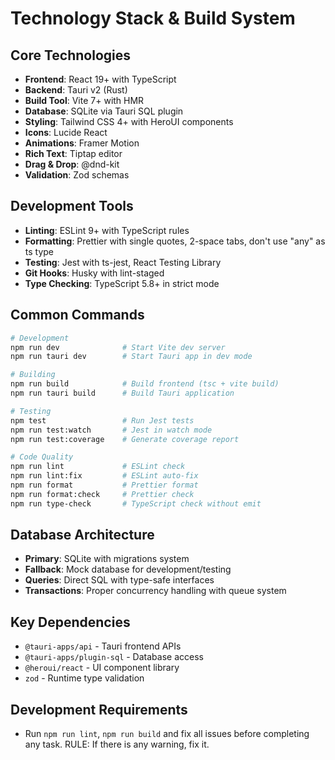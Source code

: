 # Technology Stack & Build System

## Core Technologies

- **Frontend**: React 19+ with TypeScript
- **Backend**: Tauri v2 (Rust)
- **Build Tool**: Vite 7+ with HMR
- **Database**: SQLite via Tauri SQL plugin
- **Styling**: Tailwind CSS 4+ with HeroUI components
- **Icons**: Lucide React
- **Animations**: Framer Motion
- **Rich Text**: Tiptap editor
- **Drag & Drop**: @dnd-kit
- **Validation**: Zod schemas

## Development Tools

- **Linting**: ESLint 9+ with TypeScript rules
- **Formatting**: Prettier with single quotes, 2-space tabs, don't use "any" as ts type
- **Testing**: Jest with ts-jest, React Testing Library
- **Git Hooks**: Husky with lint-staged
- **Type Checking**: TypeScript 5.8+ in strict mode

## Common Commands

```bash
# Development
npm run dev              # Start Vite dev server
npm run tauri dev        # Start Tauri app in dev mode

# Building
npm run build            # Build frontend (tsc + vite build)
npm run tauri build      # Build Tauri application

# Testing
npm test                 # Run Jest tests
npm run test:watch       # Jest in watch mode
npm run test:coverage    # Generate coverage report

# Code Quality
npm run lint             # ESLint check
npm run lint:fix         # ESLint auto-fix
npm run format           # Prettier format
npm run format:check     # Prettier check
npm run type-check       # TypeScript check without emit
```

## Database Architecture

- **Primary**: SQLite with migrations system
- **Fallback**: Mock database for development/testing
- **Queries**: Direct SQL with type-safe interfaces
- **Transactions**: Proper concurrency handling with queue system

## Key Dependencies

- `@tauri-apps/api` - Tauri frontend APIs
- `@tauri-apps/plugin-sql` - Database access
- `@heroui/react` - UI component library
- `zod` - Runtime type validation

## Development Requirements

- Run `npm run lint`, `npm run build` and fix all issues before completing any task. RULE: If there is any warning, fix it.
